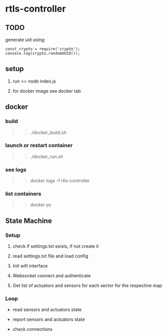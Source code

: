 # rtls-controller

## TODO

generate uid using:

    const crypto = require('crypto');
    console.log(crypto.randomUUID());
    
## setup

  1. run
    >> node index.js

  2. for docker image see docker tab

## docker

### build
>> ./docker_build.sh

### launch or restart container
>> ./docker_run.sh

### see logs
>> docker logs -f rtls-controller

### list containers
>> docker ps


## State Machine

### Setup

1. check if settings.txt exists, if not create it

2. read settings.txt file and load config

3. Init wifi interface

4. Websocket connect and authenticate

5. Get list of actuators and sensors for each sector for the respective map

### Loop

- read sensors and actuators state

- report sensors and actuators state

- check connections
